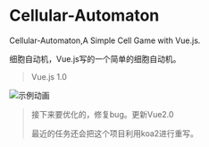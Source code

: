 # Cellular-Automaton
Cellular-Automaton,A Simple Cell Game with Vue.js.

细胞自动机，Vue.js写的一个简单的细胞自动机。

> Vue.js 1.0

![示例动画](./static/images/1.gif)

> 接下来要优化的，修复bug。更新Vue2.0
>
> 最近的任务还会把这个项目利用koa2进行重写。
